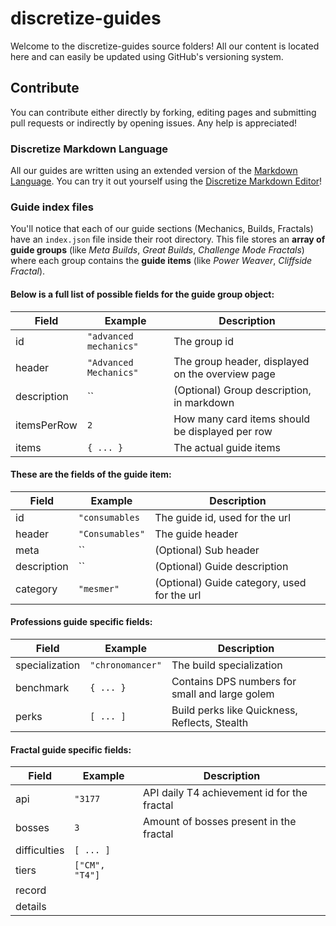 # discretize-guides
Welcome to the discretize-guides source folders! All our content is located here and can easily be updated using GitHub's versioning system.

## Contribute
You can contribute either directly by forking, editing pages and submitting pull requests or indirectly by opening issues. Any help is appreciated!

### Discretize Markdown Language
All our guides are written using an extended version of the [Markdown Language](http://commonmark.org/). You can try it out yourself using the [Discretize Markdown Editor](http://d2aixolucmz3zk.cloudfront.net/editor)!

### Guide index files
You'll notice that each of our guide sections (Mechanics, Builds, Fractals) have an `index.json` file inside their root directory. This file stores an **array of guide groups** (like *Meta Builds*, *Great Builds*, *Challenge Mode Fractals*) where each group contains the **guide items** (like *Power Weaver*, *Cliffside Fractal*).

#### Below is a full list of possible fields for the guide group object:

| Field | Example | Description |
| -- | -- | -- |
| id | `"advanced mechanics"` | The group id |
| header | `"Advanced Mechanics"` | The group header, displayed on the overview page |
| description | `` | (Optional) Group description, in markdown |
| itemsPerRow | `2` | How many card items should be displayed per row |
| items | `{ ... }` | The actual guide items |

#### These are the fields of the guide item:

| Field | Example | Description |
| -- | -- | -- |
| id | `"consumables` | The guide id, used for the url |
| header | `"Consumables"` | The guide header |
| meta | `` | (Optional) Sub header |
| description | `` | (Optional) Guide description |
| category | `"mesmer"` | (Optional) Guide category, used for the url |

#### Professions guide specific fields:

| Field | Example | Description |
| -- | -- | -- |
| specialization | `"chronomancer"` | The build specialization |
| benchmark | `{ ... }` | Contains DPS numbers for small and large golem |
| perks | `[ ... ]` | Build perks like Quickness, Reflects, Stealth |

#### Fractal guide specific fields:

| Field | Example | Description |
| -- | -- | -- |
| api | `"3177` | API daily T4 achievement id for the fractal |
| bosses | `3` | Amount of bosses present in the fractal |
| difficulties | `[ ... ]` | |
| tiers | `["CM", "T4"]` | |
| record | | |
| details | | |
